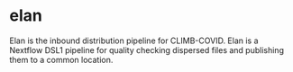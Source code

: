 # elan

Elan is the inbound distribution pipeline for CLIMB-COVID.
Elan is a Nextflow DSL1 pipeline for quality checking dispersed files and publishing them to a common location.

